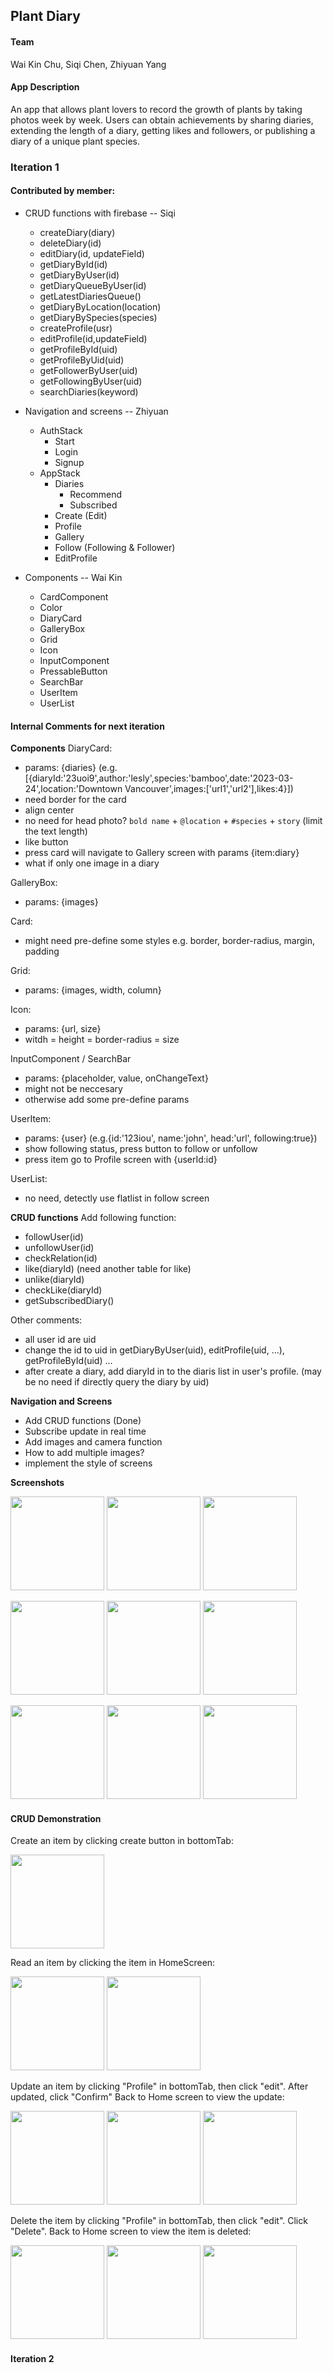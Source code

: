 ## Plant Diary

#### Team

Wai Kin Chu, Siqi Chen, Zhiyuan Yang

#### App Description

An app that allows plant lovers to record the growth of plants by taking photos week by week. Users can obtain achievements by sharing diaries, extending the length of a diary, getting likes and followers, or publishing a diary of a unique plant species.

### Iteration 1

#### Contributed by member:

- CRUD functions with firebase -- Siqi

  - createDiary(diary)
  - deleteDiary(id)
  - editDiary(id, updateField)
  - getDiaryById(id)
  - getDiaryByUser(id)
  - getDiaryQueueByUser(id)
  - getLatestDiariesQueue()
  - getDiaryByLocation(location)
  - getDiaryBySpecies(species)
  - createProfile(usr)
  - editProfile(id,updateField)
  - getProfileById(uid)
  - getProfileByUid(uid)
  - getFollowerByUser(uid)
  - getFollowingByUser(uid)
  - searchDiaries(keyword)

- Navigation and screens -- Zhiyuan

  - AuthStack
    - Start
    - Login
    - Signup
  - AppStack
    - Diaries
      - Recommend
      - Subscribed
    - Create (Edit)
    - Profile
    - Gallery
    - Follow (Following & Follower)
    - EditProfile

- Components -- Wai Kin
  
  - CardComponent
  - Color
  - DiaryCard
  - GalleryBox
  - Grid
  - Icon
  - InputComponent
  - PressableButton
  - SearchBar
  - UserItem
  - UserList

#### Internal Comments for next iteration 

**Components**
DiaryCard:

- params: {diaries} (e.g.[{diaryId:'23uoi9',author:'lesly',species:'bamboo',date:'2023-03-24',location:'Downtown Vancouver',images:['url1','url2'],likes:4}])
- need border for the card
- align center
- no need for head photo? `bold name` + `@location` + `#species` + `story` (limit the text length)
- like button
- press card will navigate to Gallery screen with params {item:diary}
- what if only one image in a diary

GalleryBox:

- params: {images}

Card:

- might need pre-define some styles e.g. border, border-radius, margin, padding

Grid:

- params: {images, width, column}

Icon:

- params: {url, size}
- witdh = height = border-radius = size

InputComponent / SearchBar

- params: {placeholder, value, onChangeText}
- might not be neccesary
- otherwise add some pre-define params

UserItem:

- params: {user} (e.g.{id:'123iou', name:'john', head:'url', following:true})
- show following status, press button to follow or unfollow
- press item go to Profile screen with {userId:id}

UserList:

- no need, detectly use flatlist in follow screen

**CRUD functions**
Add following function:

- followUser(id)
- unfollowUser(id)
- checkRelation(id)
- like(diaryId) (need another table for like)
- unlike(diaryId)
- checkLike(diaryId)
- getSubscribedDiary()

Other comments:

- all user id are uid
- change the id to uid in getDiaryByUser(uid), editProfile(uid, ...), getProfileById(uid) ...
- after create a diary, add diaryId in to the diaris list in user's profile. (may be no need if directly query the diary by uid)

**Navigation and Screens**

- Add CRUD functions (Done)
- Subscribe update in real time
- Add images and camera function
- How to add multiple images?
- implement the style of screens

**Screenshots**

<p float="left">
<img src="./images/start.png"  width="150" />
<img src="./images/login.png"  width="150" />
<img src="./images/signup.png"  width="150" />
</p>
<p float="left">
<img src="./images/recommend.png"  width="150" />
<img src="./images/create.png"  width="150" />
<img src="./images/profile.png"  width="150" />
</p>
<p float="left">
<img src="./images/gallery.png"  width="150" />
<img src="./images/follow.png"  width="150" />
<img src="./images/editprofile.png"  width="150" />
</p>

#### CRUD Demonstration
Create an item by clicking create button in bottomTab:
<p float="left">
<img src="./images/CRUD_Create.png"  width="150" />
</p>
Read an item by clicking the item in HomeScreen:
<p float="left">
<img src="./images/CRUD_Read1.png"  width="150" />
<img src="./images/CRUD_Read2.png"  width="150" />
</p>
Update an item by clicking "Profile" in bottomTab, then click "edit". After updated, click "Confirm"
Back to Home screen to view the update:
<p float="left">
<img src="./images/CRUD_Edit1.png"  width="150" />
<img src="./images/CRUD_Edit2.png"  width="150" />
<img src="./images/CRUD_Edit3.png"  width="150" />
</p>

Delete the item by clicking "Profile" in bottomTab, then click "edit". Click "Delete". Back to Home screen to view the item is deleted:
<p float="left">
<img src="./images/CRUD_Delete1.png"  width="150" />
<img src="./images/CRUD_Delete2.png"  width="150" />
<img src="./images/CRUD_Delete3.png"  width="150" />
</p>



#### Iteration 2
